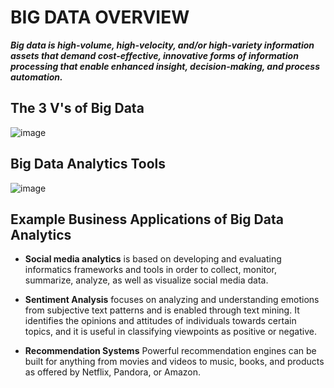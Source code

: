 # BIG DATA OVERVIEW

***Big data is high-volume, high-velocity, and/or high-variety information assets that demand cost-effective, innovative forms of information processing that enable enhanced insight, decision-making, and process automation.***

## The 3 V's of Big Data

![image](https://github.com/MarvinAgumba/BIG-DATA-AND-PY-SPARK-WALKTHROUGH/assets/122484885/647317b6-0fcc-4287-88d2-801e24263454)

## Big Data Analytics Tools

![image](https://github.com/MarvinAgumba/BIG-DATA-AND-PY-SPARK-WALKTHROUGH/assets/122484885/9f162189-c656-4519-903d-d34264f94312)

## Example Business Applications of Big Data Analytics

 - **Social media analytics** is based on developing and evaluating informatics frameworks and tools in order to collect, monitor, summarize, analyze, as well as visualize social media data.
 
 - **Sentiment Analysis** focuses on analyzing and understanding emotions from subjective text patterns and is enabled through text mining. It identifies the opinions and attitudes of individuals towards certain topics, and it is useful in classifying viewpoints as positive or negative.
 
 - **Recommendation Systems** Powerful recommendation engines can be built for anything from movies and videos to music, books, and products as offered by Netflix, Pandora, or Amazon.
